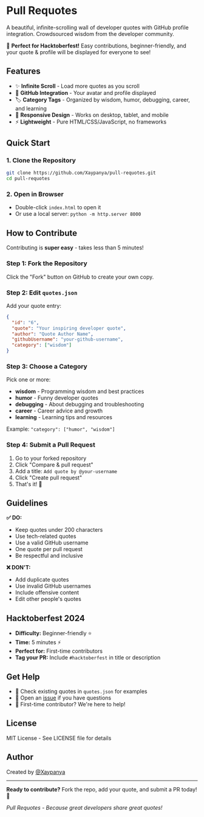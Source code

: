 # Pull Requotes

A beautiful, infinite-scrolling wall of developer quotes with GitHub profile integration. Crowdsourced wisdom from the developer community.

🎉 **Perfect for Hacktoberfest!** Easy contributions, beginner-friendly, and your quote & profile will be displayed for everyone to see!

## Features

- ✨ **Infinite Scroll** - Load more quotes as you scroll
- 🎨 **GitHub Integration** - Your avatar and profile displayed
- 🏷️ **Category Tags** - Organized by wisdom, humor, debugging, career, and learning
- 📱 **Responsive Design** - Works on desktop, tablet, and mobile
- ⚡ **Lightweight** - Pure HTML/CSS/JavaScript, no frameworks

## Quick Start

### 1. Clone the Repository
```bash
git clone https://github.com/Xaypanya/pull-requotes.git
cd pull-requotes
```

### 2. Open in Browser
- Double-click `index.html` to open it
- Or use a local server: `python -m http.server 8000`

## How to Contribute

Contributing is **super easy** - takes less than 5 minutes!

### Step 1: Fork the Repository
Click the "Fork" button on GitHub to create your own copy.

### Step 2: Edit `quotes.json`
Add your quote entry:

```json
{
  "id": "6",
  "quote": "Your inspiring developer quote",
  "author": "Quote Author Name",
  "githubUsername": "your-github-username",
  "category": ["wisdom"]
}
```

### Step 3: Choose a Category
Pick one or more:
- **wisdom** - Programming wisdom and best practices
- **humor** - Funny developer quotes
- **debugging** - About debugging and troubleshooting
- **career** - Career advice and growth
- **learning** - Learning tips and resources

Example: `"category": ["humor", "wisdom"]`

### Step 4: Submit a Pull Request
1. Go to your forked repository
2. Click "Compare & pull request"
3. Add a title: `Add quote by @your-username`
4. Click "Create pull request"
5. That's it! 🎉

## Guidelines

**✅ DO:**
- Keep quotes under 200 characters
- Use tech-related quotes
- Use a valid GitHub username
- One quote per pull request
- Be respectful and inclusive

**❌ DON'T:**
- Add duplicate quotes
- Use invalid GitHub usernames
- Include offensive content
- Edit other people's quotes

## Hacktoberfest 2024

- **Difficulty:** Beginner-friendly ⭐
- **Time:** 5 minutes ⚡
- **Perfect for:** First-time contributors
- **Tag your PR:** Include `#hacktoberfest` in title or description

## Get Help

- 💬 Check existing quotes in `quotes.json` for examples
- 📝 Open an [issue](https://github.com/Xaypanya/pull-requotes/issues) if you have questions
- 🤝 First-time contributor? We're here to help!

## License

MIT License - See LICENSE file for details

## Author

Created by [@Xaypanya](https://github.com/Xaypanya)

---

**Ready to contribute?** Fork the repo, add your quote, and submit a PR today! 🚀

*Pull Requotes - Because great developers share great quotes!*
